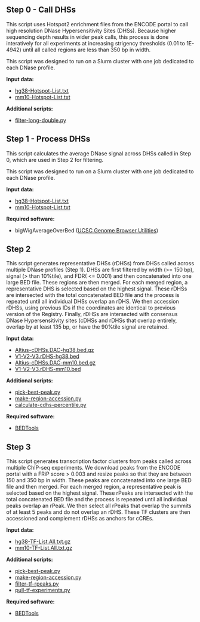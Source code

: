 

## Step 0 - Call DHSs
This script uses Hotspot2 enrichment files from the ENCODE portal to call high resolution DNase Hypersensitivity Sites (DHSs). Because higher sequencing depth results in wider peak calls, this process is done interatively for all experiments at increasing strigency thresholds (0.01 to 1E-4942) until all called regions are less than 350 bp in width.

This script was designed to run on a Slurm cluster with one job dedicated to each DNase profile. 

**Input data:**
* [hg38-Hotspot-List.txt](https://users.moore-lab.org/ENCODE-cCREs/Pipeline-Input-Files/hg38-Hotspot-List.txt.gz)
* [mm10-Hotspot-List.txt](https://users.moore-lab.org/ENCODE-cCREs/Pipeline-Input-Files/mm10-Hotspot-List.txt.gz)


**Additional scripts:**
* [filter-long-double.py](https://github.com/weng-lab/ENCODE-cCREs/blob/master/Version-4/cCRE-Pipeline/Toolkit/filter-long-double.py)


## Step 1 - Process DHSs
This script calculates the average DNase signal across DHSs called in Step 0, which are used in Step 2 for filtering.

This script was designed to run on a Slurm cluster with one job dedicated to each DNase profile.

**Input data:**
* [hg38-Hotspot-List.txt](https://users.moore-lab.org/ENCODE-cCREs/Pipeline-Input-Files/hg38-Hotspot-List.txt.gz)
* [mm10-Hotspot-List.txt](https://users.moore-lab.org/ENCODE-cCREs/Pipeline-Input-Files/mm10-Hotspot-List.txt.gz)

**Required software:**
* bigWigAverageOverBed ([UCSC Genome Browser Utilities](https://hgdownload.soe.ucsc.edu/admin/exe/))

 
## Step 2
This script generates representative DHSs (rDHSs) from DHSs called across multiple DNase profiles (Step 1). DHSs are first filtered by width (>= 150 bp), signal (> than 10%tile), and FDR( <= 0.001) and then concatenated into one large BED file. These regions are then merged. For each merged region, a representative DHS is selected based on the highest signal. These rDHSs are intersected with the total concatenated BED file and the process is repeated until all individual DHSs overlap an rDHS. We then accession rDHSs, using previous IDs if the coordinates are identical to previous version of the Registry. Finally, rDHSs are intersected with consensus DNase Hypersensitivity sites (cDHSs and rDHSs that overlap entirely, overlap by at least 135 bp, or have the 90%tile signal are retained.


**Input data:**
* [Altius-cDHSs.DAC-hg38.bed.gz](https://users.moore-lab.org/ENCODE-cCREs/Pipeline-Input-Files/Altius-cDHSs.DAC-hg38.bed.gz)
* [V1-V2-V3.rDHS-hg38.bed](https://users.moore-lab.org/ENCODE-cCREs/Pipeline-Input-Files/V1-V2-V3.rDHS-hg38.bed.gz)
* [Altius-cDHSs.DAC-mm10.bed.gz](https://users.moore-lab.org/ENCODE-cCREs/Pipeline-Input-Files/Altius-cDHSs.DAC-mm10.bed.gz)
* [V1-V2-V3.rDHS-mm10.bed](https://users.moore-lab.org/ENCODE-cCREs/Pipeline-Input-Files/V1-V2-V3.rDHS-mm10.bed.gz)

**Additional scripts:**
* [pick-best-peak.py](https://github.com/weng-lab/ENCODE-cCREs/blob/master/Version-4/cCRE-Pipeline/Toolkit/pick-best-peak.py)
* [make-region-accession.py](https://github.com/weng-lab/ENCODE-cCREs/blob/master/Version-4/cCRE-Pipeline/Toolkit/make-region-accession.py)
* [calculate-cdhs-percentile.py](https://github.com/weng-lab/ENCODE-cCREs/blob/master/Version-4/cCRE-Pipeline/Toolkit/calculate-cdhs-percentile.py)

**Required software:**
* [BEDTools](https://bedtools.readthedocs.io/en/latest/)

## Step 3
This script generates transcription factor clusters from peaks called across multiple ChIP-seq experiments. We download peaks from the ENCODE portal with a FRiP score > 0.003 and resize peaks so that they are between 150 and 350 bp in width. These peaks are concatenated into one large BED file and then merged. For each merged region, a representative peak is selected based on the highest signal. These rPeaks are intersected with the total concatenated BED file and the process is repeated until all individual peaks overlap an rPeak. We then select all rPeaks that overlap the summits of at least 5 peaks and do not overlap an rDHS. These TF clusters are then accessioned and complement rDHSs as anchors for cCREs.

**Input data:**
* [hg38-TF-List.All.txt.gz](https://users.moore-lab.org/ENCODE-cCREs/Pipeline-Input-Files/hg38-TF-List.All.txt.gz)
* [mm10-TF-List.All.txt.gz](https://users.moore-lab.org/ENCODE-cCREs/Pipeline-Input-Files/mm10-TF-List.All.txt.gz)

**Additional scripts:**
* [pick-best-peak.py](https://github.com/weng-lab/ENCODE-cCREs/blob/master/Version-4/cCRE-Pipeline/Toolkit/pick-best-peak.py)
* [make-region-accession.py](https://github.com/weng-lab/ENCODE-cCREs/blob/master/Version-4/cCRE-Pipeline/Toolkit/make-region-accession.py)
* [filter-tf-rpeaks.py](https://github.com/weng-lab/ENCODE-cCREs/blob/master/Version-4/cCRE-Pipeline/Toolkit/filter-tf-rpeaks.py)
* [pull-tf-experiments.py](https://github.com/weng-lab/ENCODE-cCREs/blob/master/Version-4/cCRE-Pipeline/Toolkit/pull-tf-experiments.py)

**Required software:**
* [BEDTools](https://bedtools.readthedocs.io/en/latest/)
